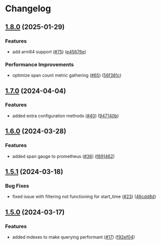 # Changelog

## [1.8.0](https://github.com/robbert229/jaeger-postgresql/compare/v1.7.0...v1.8.0) (2025-01-29)


### Features

* add arm64 support ([#75](https://github.com/robbert229/jaeger-postgresql/issues/75)) ([e45676e](https://github.com/robbert229/jaeger-postgresql/commit/e45676e3a2d2d61161f312427ababf562b9d96e6))


### Performance Improvements

* optimize span count metric gathering ([#65](https://github.com/robbert229/jaeger-postgresql/issues/65)) ([56f381c](https://github.com/robbert229/jaeger-postgresql/commit/56f381c53c047fc954293929c63eba7d9e379283))

## [1.7.0](https://github.com/robbert229/jaeger-postgresql/compare/v1.6.0...v1.7.0) (2024-04-04)


### Features

* added extra configuration methods ([#40](https://github.com/robbert229/jaeger-postgresql/issues/40)) ([947140b](https://github.com/robbert229/jaeger-postgresql/commit/947140b5888e8719dfd3d3e4c3af7833b15435ad))

## [1.6.0](https://github.com/robbert229/jaeger-postgresql/compare/v1.5.1...v1.6.0) (2024-03-28)


### Features

* added span gauge to prometheus ([#36](https://github.com/robbert229/jaeger-postgresql/issues/36)) ([f891462](https://github.com/robbert229/jaeger-postgresql/commit/f891462b44ca2b9f284c1149c14cecda7a9c2fc9))

## [1.5.1](https://github.com/robbert229/jaeger-postgresql/compare/v1.5.0...v1.5.1) (2024-03-18)


### Bug Fixes

* fixed issue with filtering not functioning for start_time ([#23](https://github.com/robbert229/jaeger-postgresql/issues/23)) ([46cdd8d](https://github.com/robbert229/jaeger-postgresql/commit/46cdd8d50a960be9c9dd0058131e91232db3eb43))

## [1.5.0](https://github.com/robbert229/jaeger-postgresql/compare/v1.4.0...v1.5.0) (2024-03-17)


### Features

* added indexes to make querying performant ([#17](https://github.com/robbert229/jaeger-postgresql/issues/17)) ([f92ef04](https://github.com/robbert229/jaeger-postgresql/commit/f92ef04bedb020f147ff72662082dc9e73c705af))
